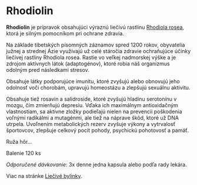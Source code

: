 Rhodiolin
=========

**Rhodiolin** je prípravok obsahujúci výraznú liečivú rastlinu [Rhodiola
rosea](../bylinky/rozchodnica-ruzova), ktorá je silným
pomocníkom pri ochrane zdravia.

Na základe tibetských písomných záznamov spred 1200 rokov, obyvatelia južnej a
strednej Ázie využívajú už celé stáročia zdravie ochraňujúce účinky liečivej
rastliny Rhodiola rosea. Rastie vo veľkej nadmorskej výške a je zdrojom
aktívnych látok (adaptogénov), ktoré robia náš organizmus odolným pred
následkami stresov.

Obsahuje látky podporujúce imunitu, ktoré zvyšujú alebo obnovujú jeho odolnosť
voči chorobám, upravujú homeostázu a zlepšujú sexuálnu aktivitu.

Obsahuje tiež rosavin a salidroside, ktoré zvyšujú hladinu serotonínu v mozgu,
čím zmierňujú depresiu. Vďaka ich maximálnym antioxidačným vlastnostiam, sa
aktívne zložky podieľajú nielen na prevencii poškodenia voľnými radikálmi a
mutagénmi, ale tiež na náprave škôd, ktoré už DNA utrpela. Uvoľnením
metabolických rezerv zvyšuje výkony a vytrvalosť športovcov, zlepšuje celkový
pocit pohody, psychickú pohotovosť a pamäť.

Ruža hôr...

Balenie 120 ks

*Odporučené dávkovanie*: 3x denne jedna kapsula alebo podľa rady lekára.

Viac na stránke [Liečivé bylinky](../bylinky/rozchodnica-ruzova).
